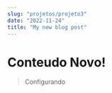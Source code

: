 ```yaml
---
slug: "projetos/projeto3"
date: "2022-11-24"
title: "My new blog post"
---
```


# Conteudo Novo!

> Configurando 